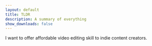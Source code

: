 ```yaml
---
layout: default
title: TLDR
description: A summary of everything
show_downloads: false
---
```


I want to offer affordable video editing skill to indie content creators.
